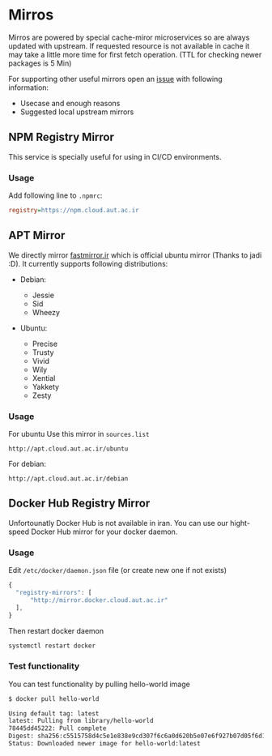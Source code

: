 # Mirros
Mirros are powered by special cache-miror microservices so are always updated with upstream.
If requested resource is not available in cache it may take a little more time for first fetch operation.
(TTL for checking newer packages is 5 Min)

For supporting other useful mirrors open an [issue](https://github.com/authq/cloud/issues/new) with following information:
- Usecase and enough reasons
- Suggested local upstream mirrors 

## NPM Registry Mirror
This service is specially useful for using in CI/CD environments. 

### Usage
Add following line to `.npmrc`:

```ini
registry=https://npm.cloud.aut.ac.ir
```

## APT Mirror
We directly mirror [fastmirror.ir](fastmirror.ir) which is official ubuntu mirror (Thanks to jadi :D).
It currently supports following distributions:

- Debian:
	- Jessie
	- Sid
	- Wheezy

- Ubuntu:
	- Precise
	- Trusty
	- Vivid
	- Wily
	- Xential
	- Yakkety
	- Zesty

### Usage
For ubuntu Use this mirror in `sources.list`
```
http://apt.cloud.aut.ac.ir/ubuntu
```

For debian:
```
http://apt.cloud.aut.ac.ir/debian
```
	
## Docker Hub Registry Mirror
Unfortounatly Docker Hub is not available in iran.
You can use our hight-speed Docker Hub mirror for your docker daemon.

### Usage
Edit `/etc/docker/daemon.json` file (or create new one if not exists)

```js
{
  "registry-mirrors": [
      "http://mirror.docker.cloud.aut.ac.ir"
  ],
}
```

Then restart docker daemon

```bash
systemctl restart docker
```

### Test functionality
You can test functionality by pulling hello-world image

```bash
$ docker pull hello-world

Using default tag: latest
latest: Pulling from library/hello-world
78445dd45222: Pull complete
Digest: sha256:c5515758d4c5e1e838e9cd307f6c6a0d620b5e07e6f927b07d05f6d12a1ac8d7
Status: Downloaded newer image for hello-world:latest
```
